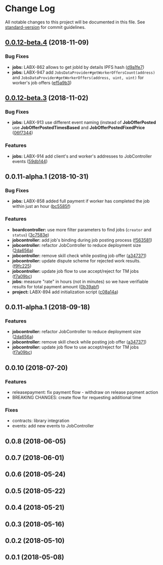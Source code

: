 # Change Log

All notable changes to this project will be documented in this file. See [standard-version](https://github.com/conventional-changelog/standard-version) for commit guidelines.

<a name="0.0.12-beta.4"></a>
## [0.0.12-beta.4](https://github.com/ChronoBank/LX-SC/compare/v0.0.12-beta.3...v0.0.12-beta.4) (2018-11-09)


### Bug Fixes

* **jobs:** LABX-862 allows to get jobId by details IPFS hash ([d9a1fe7](https://github.com/ChronoBank/LX-SC/commit/d9a1fe7))
* **jobs:** LABX-947 add `JobsDataProvider#getWorkerOffersCount(address)`  and `JobsDataProvider#getWorkerOffers(address, uint, uint)` for worker's job offers ([ef5a9b3](https://github.com/ChronoBank/LX-SC/commit/ef5a9b3))



<a name="0.0.12-beta.3"></a>
## [0.0.12-beta.3](https://github.com/ChronoBank/LX-SC/compare/v0.0.12-beta.2...v0.0.12-beta.3) (2018-11-02)


### Bug Fixes

* **jobs:** LABX-913 use different event naming (instead of **JobOfferPosted** use **JobOfferPostedTimesBased** and **JobOfferPostedFixedPrice** ([06f7344](https://github.com/ChronoBank/LX-SC/commit/06f7344))


### Features

* **jobs:** LABX-914 add client's and worker's addresses to JobController events ([59db144](https://github.com/ChronoBank/LX-SC/commit/59db144))



<a name="0.0.11-alpha.1"></a>
## 0.0.11-alpha.1 (2018-10-31)


### Bug Fixes

* **jobs:** LABX-858 added full payment if worker has completed the job within just an hour ([bc5585f](https://github.com/ChronoBank/LX-SC/commit/bc5585f))


### Features

* **boardcontroller:** use more filter parameters to find jobs (`creator` and `status`) ([3c7583e](https://github.com/ChronoBank/LX-SC/commit/3c7583e))
* **jobcontroller:** add job's binding during job posting process ([f563581](https://github.com/ChronoBank/LX-SC/commit/f563581))
* **jobcontroller:** refactor JobController to reduce deployment size ([2da656a](https://github.com/ChronoBank/LX-SC/commit/2da656a))
* **jobcontroller:** remove skill check while posting job offer ([a347371](https://github.com/ChronoBank/LX-SC/commit/a347371))
* **jobcontroller:** update dispute scheme for rejected work results. ([f9fc225](https://github.com/ChronoBank/LX-SC/commit/f9fc225))
* **jobcontroller:** update job flow to use accept/reject for TM jobs ([f7a09bc](https://github.com/ChronoBank/LX-SC/commit/f7a09bc))
* **jobs:** measure "rate" in hours (not in minutes) so we have verifiable results for total payment amount ([0b39abf](https://github.com/ChronoBank/LX-SC/commit/0b39abf))
* **project:** LABX-894 add initialization script ([c08a14a](https://github.com/ChronoBank/LX-SC/commit/c08a14a))



<a name="0.0.11-alpha.1"></a>
## 0.0.11-alpha.1 (2018-09-18)


### Features

* **jobcontroller:** refactor JobController to reduce deployment size ([2da656a](https://github.com/ChronoBank/LX-SC/commit/2da656a))
* **jobcontroller:** remove skill check while posting job offer ([a347371](https://github.com/ChronoBank/LX-SC/commit/a347371))
* **jobcontroller:** update job flow to use accept/reject for TM jobs ([f7a09bc](https://github.com/ChronoBank/LX-SC/commit/f7a09bc))



<a name="0.0.10"></a>
## 0.0.10 (2018-07-20)

### Features

- releasepayment: fix payment flow - withdraw on release payment action
- BREAKING CHANGES: create flow for requesting additional time

### Fixes

- contracts: library integration
- events: add new events to JobController


<a name="0.0.8"></a>
## 0.0.8 (2018-06-05)



<a name="0.0.7"></a>
## 0.0.7 (2018-06-01)



<a name="0.0.6"></a>
## 0.0.6 (2018-05-24)



<a name="0.0.5"></a>
## 0.0.5 (2018-05-22)



<a name="0.0.4"></a>
## 0.0.4 (2018-05-21)



<a name="0.0.3"></a>
## 0.0.3 (2018-05-16)



<a name="0.0.2"></a>
## 0.0.2 (2018-05-10)



<a name="0.0.1"></a>
## 0.0.1 (2018-05-08)
